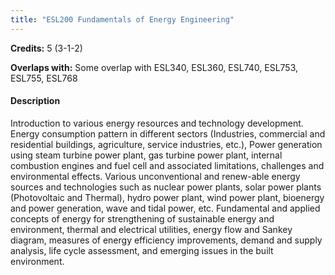 ```yaml
---
title: "ESL200 Fundamentals of Energy Engineering"
---
```

**Credits:** 5 (3-1-2)

**Overlaps with:** Some overlap with ESL340, ESL360, ESL740, ESL753, ESL755, ESL768

#### Description
Introduction to various energy resources and technology development. Energy consumption pattern in different sectors (Industries, commercial and residential buildings, agriculture, service industries, etc.), Power generation using steam turbine power plant, gas turbine power plant, internal combustion engines and fuel cell and associated limitations, challenges and environmental effects. Various unconventional and renew-able energy sources and technologies such as nuclear power plants, solar power plants (Photovoltaic and Thermal), hydro power plant, wind power plant, bioenergy and power generation, wave and tidal power, etc. Fundamental and applied concepts of energy for strengthening of sustainable energy and environment, thermal and electrical utilities, energy flow and Sankey diagram, measures of energy efficiency improvements, demand and supply analysis, life cycle assessment, and emerging issues in the built environment.